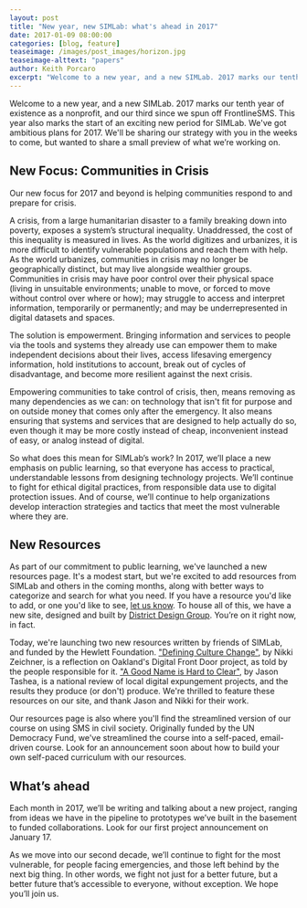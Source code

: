 ```yaml
---
layout: post
title: "New year, new SIMLab: what's ahead in 2017"
date: 2017-01-09 08:00:00
categories: [blog, feature]
teaseimage: /images/post_images/horizon.jpg
teaseimage-alttext: "papers"
author: Keith Porcaro
excerpt: "Welcome to a new year, and a new SIMLab. 2017 marks our tenth year of existence as a nonprofit, and our third since we spun off FrontlineSMS. This year also marks the start of an exciting new period for SIMLab. We've got ambitious plans for 2017. We'll be sharing our strategy with you in the weeks to come, but wanted to share a small preview of what we’re working on."
---
```


Welcome to a new year, and a new SIMLab. 2017 marks our tenth year of existence as a nonprofit, and our third since we spun off FrontlineSMS. This year also marks the start of an exciting new period for SIMLab. We've got ambitious plans for 2017. We'll be sharing our strategy with you in the weeks to come, but wanted to share a small preview of what we’re working on.

## New Focus: Communities in Crisis
Our new focus for 2017 and beyond is helping communities respond to and prepare for crisis.

A crisis, from a large humanitarian disaster to a family breaking down into poverty, exposes a system’s structural inequality. Unaddressed, the cost of this inequality is measured in lives. As the world digitizes and urbanizes, it is more difficult to identify vulnerable populations and reach them with help. As the world urbanizes, communities in crisis may no longer be geographically distinct, but may live alongside wealthier groups. Communities in crisis may have poor control over their physical space (living in unsuitable environments; unable to move, or forced to move without control over where or how); may struggle to access and interpret information, temporarily or permanently; and may be underrepresented in digital datasets and spaces. 

The solution is empowerment. Bringing information and services to people via the tools and systems they already use can empower them to make independent decisions about their lives, access lifesaving emergency information, hold institutions to account, break out of cycles of disadvantage, and become more resilient against the next crisis.

Empowering communities to take control of crisis, then, means removing as many dependencies as we can: on technology that isn't fit for purpose and on outside money that comes only after the emergency. It also means ensuring that systems and services that are designed to help actually do so, even though it may be more costly instead of cheap, inconvenient instead of easy, or analog instead of digital.

So what does this mean for SIMLab’s work? In 2017, we’ll place a new emphasis on public learning, so that everyone has access to practical, understandable lessons from designing technology projects. We’ll continue to fight for ethical digital practices, from responsible data use to digital protection issues. And of course, we’ll continue to help organizations develop interaction strategies and tactics that meet the most vulnerable where they are.


## New Resources
As part of our commitment to public learning, we've launched a new resources page. It's a modest start, but we're excited to add resources from SIMLab and others in the coming months, along with better ways to categorize and search for what you need. If you have a resource you'd like to add, or one you'd like to see, [let us know](mailto:hello@simlab.org). To house all of this, we have a new site, designed and built by [District Design Group](http://districtdesigngroup.com). You’re on it right now, in fact. 

Today, we're launching two new resources written by friends of SIMLab, and funded by the Hewlett Foundation. ["Defining Culture Change"]({{site.baseurl}}/resources/digitalfrontdoor/), by Nikki Zeichner, is a reflection on Oakland's Digital Front Door project, as told by the people responsible for it. ["A Good Name is Hard to Clear"]({{site.baseurl}}/resources/expungement/), by Jason Tashea, is a national review of local digital expungement projects, and the results they produce (or don't) produce. We're thrilled to feature these resources on our site, and thank Jason and Nikki for their work. 

Our resources page is also where you'll find the streamlined version of our course on using SMS in civil society. Originally funded by the UN Democracy Fund, we've streamlined the course into a self-paced, email-driven course. Look for an announcement soon about how to build your own self-paced curriculum with our resources. 

## What’s ahead
Each month in 2017, we’ll be writing and talking about a new project, ranging from ideas we have in the pipeline to prototypes we’ve built in the basement to funded collaborations. Look for our first project announcement on January 17. 

As we move into our second decade, we’ll continue to fight for the most vulnerable, for people facing emergencies, and those left behind by the next big thing. In other words, we fight not just for a better future, but a better future that’s accessible to everyone, without exception. We hope you’ll join us.


